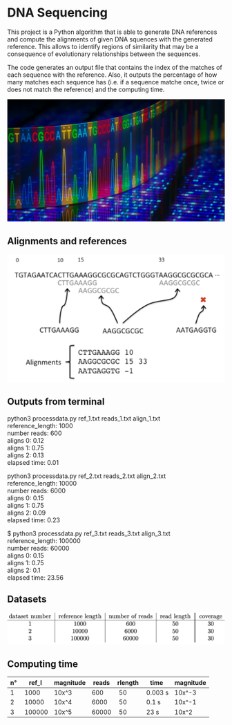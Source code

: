 # DNA Sequencing 

This project is a Python algorithm that is able to generate DNA references and 
compute the alignments of given DNA squences with the generated reference. This
allows to identify regions of similarity that may be a consequence of 
evolutionary relationships between the sequences. <br/>

The code generates an output file that contains the index of the matches of each 
sequence with the reference. Also, it outputs the percentage of how many matches
each sequence has (i.e. if a sequence matche once, twice or does not match the 
reference) and the computing time.

![DNA_image](https://github.com/tlemenestrel/swe_scientific_projects/blob/master/genome_processing/images/dna.jpg)

## Alignments and references

![Brief_image](https://github.com/tlemenestrel/swe_scientific_projects/blob/master/genome_processing/images/alignments.png)

## Outputs from terminal

python3 processdata.py ref_1.txt reads_1.txt align_1.txt<br/>
reference_length: 1000<br/>
number reads: 600<br/>
aligns 0: 0.12<br/>
aligns 1: 0.75<br/>
aligns 2: 0.13<br/>
elapsed time: 0.01<br/>

python3 processdata.py ref_2.txt reads_2.txt align_2.txt <br/>
reference_length: 10000<br/>
number reads: 6000<br/>
aligns 0: 0.15<br/>
aligns 1: 0.75<br/>
aligns 2: 0.09<br/>
elapsed time: 0.23<br/>

$ python3 processdata.py ref_3.txt reads_3.txt align_3.txt<br/>
reference_length: 100000<br/>
number reads: 60000<br/>
aligns 0: 0.15<br/>
aligns 1: 0.75<br/>
aligns 2: 0.1<br/>
elapsed time: 23.56<br/>

## Datasets

![Datasets_image](https://github.com/tlemenestrel/swe_scientific_projects/blob/master/genome_processing/images/datasets.png)

## Computing time

|n°| ref_l	 |  magnitude	|reads	| rlength | time   |   magnitude
|---|---|---|---|---|---|---|
|1 | 1000       |10x^3 		| 600    | 50    | 0.003 s |10x^-3
|2 | 10000      |10x^4		| 6000   | 50    | 0.1   s |10x^-1
|3 | 100000     |10x^5	    | 60000  | 50    | 23    s |10x^2
